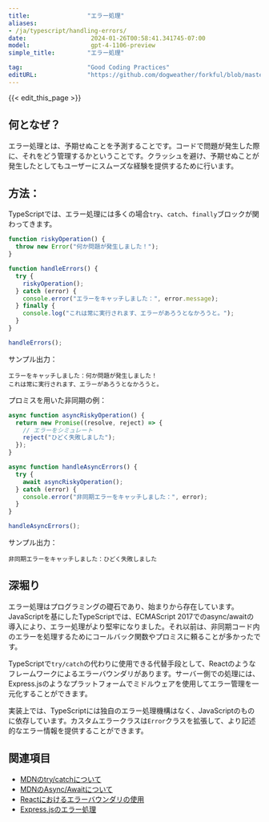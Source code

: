 ```yaml
---
title:                "エラー処理"
aliases:
- /ja/typescript/handling-errors/
date:                  2024-01-26T00:58:41.341745-07:00
model:                 gpt-4-1106-preview
simple_title:         "エラー処理"

tag:                  "Good Coding Practices"
editURL:              "https://github.com/dogweather/forkful/blob/master/content/ja/typescript/handling-errors.md"
---
```


{{< edit_this_page >}}

## 何となぜ？
エラー処理とは、予期せぬことを予測することです。コードで問題が発生した際に、それをどう管理するかということです。クラッシュを避け、予期せぬことが発生したとしてもユーザーにスムーズな経験を提供するために行います。

## 方法：
TypeScriptでは、エラー処理には多くの場合`try`、`catch`、`finally`ブロックが関わってきます。

```typescript
function riskyOperation() {
  throw new Error("何か問題が発生しました！");
}

function handleErrors() {
  try {
    riskyOperation();
  } catch (error) {
    console.error("エラーをキャッチしました：", error.message);
  } finally {
    console.log("これは常に実行されます、エラーがあろうとなかろうと。");
  }
}

handleErrors();
```

サンプル出力：

```
エラーをキャッチしました：何か問題が発生しました！
これは常に実行されます、エラーがあろうとなかろうと。
```

プロミスを用いた非同期の例：

```typescript
async function asyncRiskyOperation() {
  return new Promise((resolve, reject) => {
    // エラーをシミュレート
    reject("ひどく失敗しました");
  });
}

async function handleAsyncErrors() {
  try {
    await asyncRiskyOperation();
  } catch (error) {
    console.error("非同期エラーをキャッチしました：", error);
  }
}

handleAsyncErrors();
```

サンプル出力：

```
非同期エラーをキャッチしました：ひどく失敗しました
```

## 深堀り
エラー処理はプログラミングの礎石であり、始まりから存在しています。JavaScriptを基にしたTypeScriptでは、ECMAScript 2017でのasync/awaitの導入により、エラー処理がより堅牢になりました。それ以前は、非同期コード内のエラーを処理するためにコールバック関数やプロミスに頼ることが多かったです。

TypeScriptで`try/catch`の代わりに使用できる代替手段として、Reactのようなフレームワークによるエラーバウンダリがあります。サーバー側での処理には、Express.jsのようなプラットフォームでミドルウェアを使用してエラー管理を一元化することができます。

実装上では、TypeScriptには独自のエラー処理機構はなく、JavaScriptのものに依存しています。カスタムエラークラスは`Error`クラスを拡張して、より記述的なエラー情報を提供することができます。

## 関連項目
- [MDNのtry/catchについて](https://developer.mozilla.org/en-US/docs/Web/JavaScript/Reference/Statements/try...catch)
- [MDNのAsync/Awaitについて](https://developer.mozilla.org/en-US/docs/Learn/JavaScript/Asynchronous/Async_await)
- [Reactにおけるエラーバウンダリの使用](https://reactjs.org/docs/error-boundaries.html)
- [Express.jsのエラー処理](https://expressjs.com/en/guide/error-handling.html)
